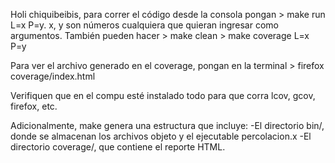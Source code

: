 Holi chiquibeibis, para correr el código desde la consola pongan > make run L=x P=y. 
x, y son números cualquiera que quieran ingresar como argumentos.
También pueden hacer > make clean
                     > make coverage L=x P=y

Para ver el archivo generado en el coverage, pongan en la terminal > firefox coverage/index.html

Verifiquen que en el compu esté instalado todo para que corra lcov, gcov, firefox, etc.

Adicionalmente, make genera una estructura que incluye:
-El directorio bin/, donde se almacenan los archivos objeto y el ejecutable percolacion.x
-El directorio coverage/, que contiene el reporte HTML.